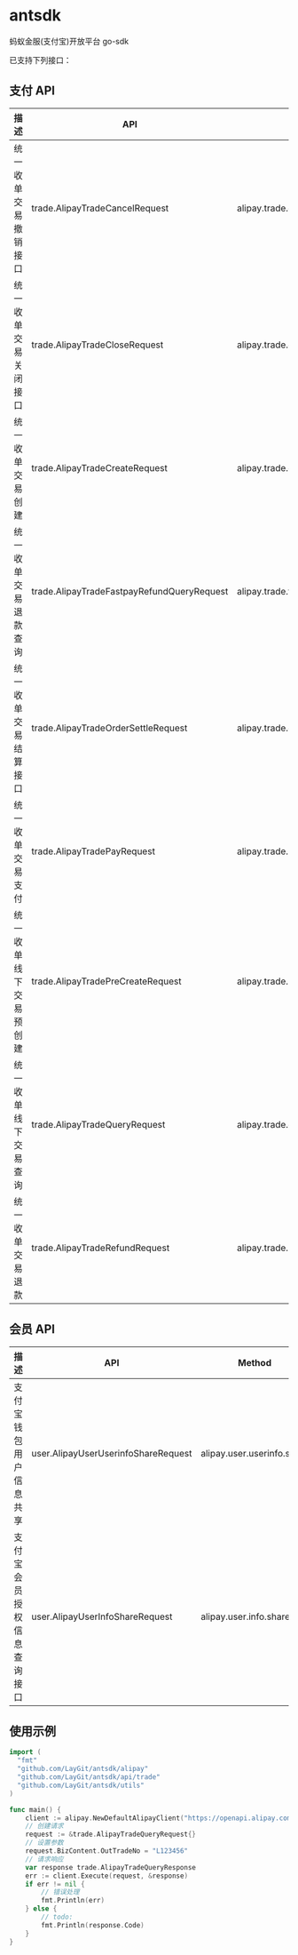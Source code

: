 # antsdk
蚂蚁金服(支付宝)开放平台 go-sdk

已支持下列接口：

## 支付 API

描述 | API | Method
---|---|---
统一收单交易撤销接口 | trade.AlipayTradeCancelRequest | alipay.trade.cancel
统一收单交易关闭接口 | trade.AlipayTradeCloseRequest | alipay.trade.close
统一收单交易创建  | trade.AlipayTradeCreateRequest | alipay.trade.create
统一收单交易退款查询 | trade.AlipayTradeFastpayRefundQueryRequest | alipay.trade.fastpay.refund.query
统一收单交易结算接口 | trade.AlipayTradeOrderSettleRequest | alipay.trade.order.settle
统一收单交易支付 | trade.AlipayTradePayRequest | alipay.trade.pay
统一收单线下交易预创建 | trade.AlipayTradePreCreateRequest | alipay.trade.precreate
统一收单线下交易查询 | trade.AlipayTradeQueryRequest | alipay.trade.query
统一收单交易退款 | trade.AlipayTradeRefundRequest | alipay.trade.refund

## 会员 API

描述 | API | Method
---|---|---
支付宝钱包用户信息共享 | user.AlipayUserUserinfoShareRequest | alipay.user.userinfo.share
支付宝会员授权信息查询接口 | user.AlipayUserInfoShareRequest | alipay.user.info.share


## 使用示例

```go
import (
  "fmt"
  "github.com/LayGit/antsdk/alipay"
  "github.com/LayGit/antsdk/api/trade"
  "github.com/LayGit/antsdk/utils"
)

func main() {
    client := alipay.NewDefaultAlipayClient("https://openapi.alipay.com/gateway.do", "商户AppId", "商户密钥", "支付宝公钥")
    // 创建请求
    request := &trade.AlipayTradeQueryRequest{}
    // 设置参数
    request.BizContent.OutTradeNo = "L123456"
    // 请求响应
    var response trade.AlipayTradeQueryResponse
    err := client.Execute(request, &response)
    if err != nil {
        // 错误处理
        fmt.Println(err)
    } else {
        // todo:
        fmt.Println(response.Code)
    }
}
```
